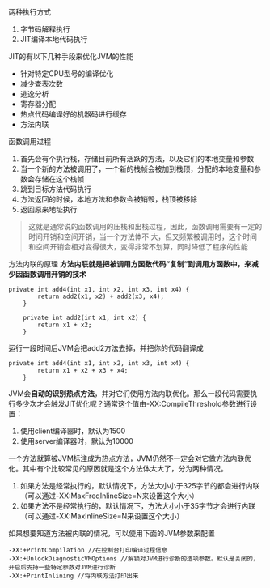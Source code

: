 两种执行方式
1. 字节码解释执行
2. JIT编译本地代码执行

JIT的有以下几种手段来优化JVM的性能
- 针对特定CPU型号的编译优化
- 减少查表次数
- 逃逸分析
- 寄存器分配 
- 热点代码编译好的机器码进行缓存
- 方法内联 

函数调用过程
1. 首先会有个执行栈，存储目前所有活跃的方法，以及它们的本地变量和参数
2. 当一个新的方法被调用了，一个新的栈帧会被加到栈顶，分配的本地变量和参数会存储在这个栈帧
3. 跳到目标方法代码执行
4. 方法返回的时候，本地方法和参数会被销毁，栈顶被移除
5. 返回原来地址执行
> 这就是通常说的函数调用的压栈和出栈过程，因此，函数调用需要有一定的时间开销和空间开销，当一个方法体不
>大，但又频繁被调用时，这个时间和空间开销会相对变得很大，变得非常不划算，同时降低了程序的性能

方法内联的原理
**方法内联就是把被调用方函数代码”复制”到调用方函数中，来减少因函数调用开销的技术**
```
private int add4(int x1, int x2, int x3, int x4) {  
        return add2(x1, x2) + add2(x3, x4);  
    }  

    private int add2(int x1, int x2) {  
        return x1 + x2;  
    }  
```

运行一段时间后JVM会把add2方法去掉，并把你的代码翻译成
```
private int add4(int x1, int x2, int x3, int x4) {  
        return x1 + x2 + x3 + x4;  
    } 
```
JVM会**自动的识别热点方法**，并对它们使用方法内联优化。那么一段代码需要执行多少次才会触发JIT优化呢？通常这个值由-XX:CompileThreshold参数进行设置：
1. 使用client编译器时，默认为1500
2. 使用server编译器时，默认为10000

一个方法就算被JVM标注成为热点方法，JVM仍然不一定会对它做方法内联优化。其中有个比较常见的原因就是这个方法体太大了，分为两种情况。

1. 如果方法是经常执行的，默认情况下，方法大小小于325字节的都会进行内联（可以通过-XX:MaxFreqInlineSize=N来设置这个大小）
2. 如果方法不是经常执行的，默认情况下，方法大小小于35字节才会进行内联（可以通过-XX:MaxInlineSize=N来设置这个大小）

如果想要知道方法被内联的情况，可以使用下面的JVM参数来配置
```
-XX:+PrintCompilation //在控制台打印编译过程信息
-XX:+UnlockDiagnosticVMOptions //解锁对JVM进行诊断的选项参数。默认是关闭的，开启后支持一些特定参数对JVM进行诊断
-XX:+PrintInlining //将内联方法打印出来
```